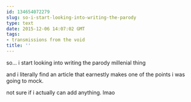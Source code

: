 ```yaml
---
id: 134654072279
slug: so-i-start-looking-into-writing-the-parody
type: text
date: 2015-12-06 14:07:02 GMT
tags:
- transmissions from the void
title: ''
---
```


so... i start looking into writing the parody millenial thing

and i literally find an article that earnestly makes one of the points i was going to mock.

not sure if i actually can add anything. lmao